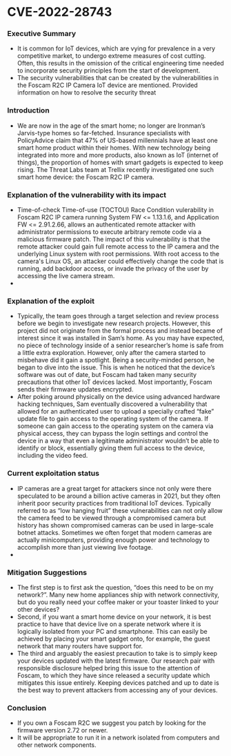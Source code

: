 # CVE-2022-28743

### Executive Summary

- It is common for IoT devices, which are vying for prevalence in a very competitive market, to undergo extreme measures of cost cutting. Often, this results in the omission of the critical engineering time needed to incorporate security principles from the start of development.
- The security vulnerabilities that can be created by the vulnerabilities in the Foscam R2C IP Camera IoT device are mentioned. Provided information on how to resolve the security threat

### Introduction

- We are now in the age of the smart home; no longer are Ironman’s Jarvis-type homes so far-fetched. Insurance specialists with PolicyAdvice claim that 47% of US-based millennials have at least one smart home product within their homes. With new technology being integrated into more and more products, also known as IoT (internet of things), the proportion of homes with smart gadgets is expected to keep rising. The Threat Labs team at Trellix recently investigated one such smart home device: the Foscam R2C IP camera.

### **Explanation of the vulnerability with its impact**

- Time-of-check Time-of-use (TOCTOU) Race Condition vulerability in Foscam R2C IP camera running System FW <= 1.13.1.6, and Application FW <= 2.91.2.66, allows an authenticated remote attacker with administrator permissions to execute arbitrary remote code via a malicious firmware patch. The impact of this vulnerability is that the remote attacker could gain full remote access to the IP camera and the underlying Linux system with root permissions. With root access to the camera's Linux OS, an attacker could effectively change the code that is running, add backdoor access, or invade the privacy of the user by accessing the live camera stream.
- 

### Explanation of the exploit

- Typically, the team goes through a target selection and review process before we begin to investigate new research projects. However, this project did not originate from the formal process and instead became of interest since it was installed in Sam’s home. As you may have expected, no piece of technology inside of a senior researcher’s home is safe from a little extra exploration. However, only after the camera started to misbehave did it gain a spotlight. Being a security-minded person, he began to dive into the issue. This is when he noticed that the device’s software was out of date, but Foscam had taken many security precautions that other IoT devices lacked. Most importantly, Foscam sends their firmware updates encrypted.
- After poking around physically on the device using advanced hardware hacking techniques, Sam eventually discovered a vulnerability that allowed for an authenticated user to upload a specially crafted “fake” update file to gain access to the operating system of the camera. If someone can gain access to the operating system on the camera via physical access, they can bypass the login settings and control the device in a way that even a legitimate administrator wouldn’t be able to identify or block, essentially giving them full access to the device, including the video feed.

### **Current exploitation status**

- IP cameras are a great target for attackers since not only were there speculated to be around a billion active cameras in 2021, but they often inherit poor security practices from traditional IoT devices. Typically referred to as “low hanging fruit” these vulnerabilities can not only allow the camera feed to be viewed through a compromised camera but history has shown compromised cameras can be used in large-scale botnet attacks. Sometimes we often forget that modern cameras are actually minicomputers, providing enough power and technology to accomplish more than just viewing live footage.
- 

### **Mitigation Suggestions**

- The first step is to first ask the question, “does this need to be on my network?”. Many new home appliances ship with network connectivity, but do you really need your coffee maker or your toaster linked to your other devices?
- Second, if you want a smart home device on your network, it is best practice to have that device live on a sperate network where it is logically isolated from your PC and smartphone. This can easily be achieved by placing your smart gadget onto, for example, the guest network that many routers have support for.
- The third and arguably the easiest precaution to take is to simply keep your devices updated with the latest firmware. Our research pair with responsible disclosure helped bring this issue to the attention of Foscam, to which they have since released a security update which mitigates this issue entirely. Keeping devices patched and up to date is the best way to prevent attackers from accessing any of your devices.

### **Conclusion**

- If you own a Foscam R2C we suggest you patch by looking for the firmware version 2.72 or newer.
- It will be appropriate to run it in a network isolated from computers and other network components.